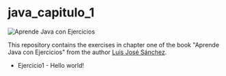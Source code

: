 # java_capitulo_1

![Aprende Java con Ejercicios](https://github.com/LuisJoseSanchez/programacion/blob/master/aprendejava200.jpg)

This repository contains the exercises in chapter one of the book "Aprende Java con Ejercicios" from the author [Luis José Sánchez](https://github.com/LuisJoseSanchez).

* Ejercicio1 - Hello world!

